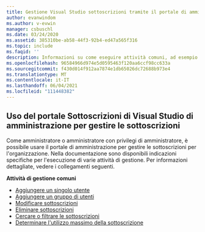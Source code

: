 ```yaml
---
title: Gestione Visual Studio sottoscrizioni tramite il portale di amministrazione Visual Studio sottoscrizioni | Microsoft Docs
author: evanwindom
ms.author: v-evwin
manager: csbuschl
ms.date: 03/24/2020
ms.assetid: 385310be-ab58-44f3-92b4-ed47a565f316
ms.topic: include
ms.faqid: ''
description: Informazioni su come eseguire attività comuni, ad esempio l'assegnazione di sottoscrizioni, l'apportare modifiche, la ricerca e l'impostazione delle preferenze nel portale Sottoscrizioni di Visual Studio administration portal
ms.openlocfilehash: 96584966d974e5d0595463f120aa6ccf98cc633a
ms.sourcegitcommit: f430d014f912aa7874e1db65026dc72688b973e4
ms.translationtype: MT
ms.contentlocale: it-IT
ms.lasthandoff: 06/04/2021
ms.locfileid: "111448382"
---
```

## <a name="using-the-visual-studio-subscriptions-administration-portal-to-manage-subscriptions"></a>Uso del portale Sottoscrizioni di Visual Studio di amministrazione per gestire le sottoscrizioni
Come amministratore o amministratore con privilegi di amministratore, è possibile usare il portale di amministrazione per gestire le sottoscrizioni per l'organizzazione.  Nella documentazione sono disponibili indicazioni specifiche per l'esecuzione di varie attività di gestione.  Per informazioni dettagliate, vedere i collegamenti seguenti. 

**Attività di gestione comuni**
- [Aggiungere un singolo utente](https://docs.microsoft.com/visualstudio/subscriptions/assign-license)
- [Aggiungere un gruppo di utenti](https://docs.microsoft.com/visualstudio/subscriptions/assign-license-bulk)
- [Modificare sottoscrizioni](https://docs.microsoft.com/visualstudio/subscriptions/edit-license)
- [Eliminare sottoscrizioni](https://docs.microsoft.com/visualstudio/subscriptions/delete-license)
- [Cercare o filtrare le sottoscrizioni](https://docs.microsoft.com/visualstudio/subscriptions/search-license)
- [Determinare l'utilizzo massimo della sottoscrizione](https://docs.microsoft.com/visualstudio/subscriptions/maximum-usage)
